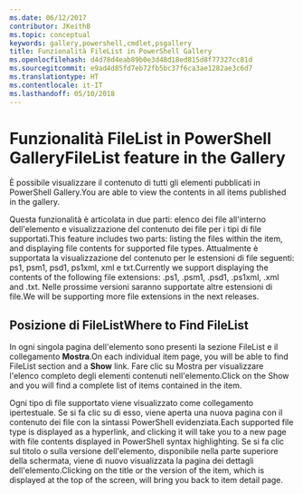 ```yaml
---
ms.date: 06/12/2017
contributor: JKeithB
ms.topic: conceptual
keywords: gallery,powershell,cmdlet,psgallery
title: Funzionalità FileList in PowerShell Gallery
ms.openlocfilehash: d4d78d4eab89b0e3d48d18ed815d8f77327cc81d
ms.sourcegitcommit: e9ad4d85fd7eb72fb5bc37f6ca3ae1282ae3c6d7
ms.translationtype: HT
ms.contentlocale: it-IT
ms.lasthandoff: 05/10/2018
---
```

# <a name="filelist-feature-in-the-gallery"></a><span data-ttu-id="36fe7-103">Funzionalità FileList in PowerShell Gallery</span><span class="sxs-lookup"><span data-stu-id="36fe7-103">FileList feature in the Gallery</span></span>

<span data-ttu-id="36fe7-104">È possibile visualizzare il contenuto di tutti gli elementi pubblicati in PowerShell Gallery.</span><span class="sxs-lookup"><span data-stu-id="36fe7-104">You are able to view the contents in all items published in the gallery.</span></span>

<span data-ttu-id="36fe7-105">Questa funzionalità è articolata in due parti: elenco dei file all'interno dell'elemento e visualizzazione del contenuto dei file per i tipi di file supportati.</span><span class="sxs-lookup"><span data-stu-id="36fe7-105">This feature includes two parts: listing the files within the item, and displaying file contents for supported file types.</span></span> <span data-ttu-id="36fe7-106">Attualmente è supportata la visualizzazione del contenuto per le estensioni di file seguenti: ps1, psm1, psd1, ps1xml, xml e txt.</span><span class="sxs-lookup"><span data-stu-id="36fe7-106">Currently we support displaying the contents of the following file extensions: .ps1, .psm1, .psd1, .ps1xml, .xml and .txt.</span></span> <span data-ttu-id="36fe7-107">Nelle prossime versioni saranno supportate altre estensioni di file.</span><span class="sxs-lookup"><span data-stu-id="36fe7-107">We will be supporting more file extensions in the next releases.</span></span>

## <a name="where-to-find-filelist"></a><span data-ttu-id="36fe7-108">Posizione di FileList</span><span class="sxs-lookup"><span data-stu-id="36fe7-108">Where to Find FileList</span></span>

<span data-ttu-id="36fe7-109">In ogni singola pagina dell'elemento sono presenti la sezione FileList e il collegamento **Mostra**.</span><span class="sxs-lookup"><span data-stu-id="36fe7-109">On each individual item page, you will be able to find FileList section and a **Show** link.</span></span> <span data-ttu-id="36fe7-110">Fare clic su Mostra per visualizzare l'elenco completo degli elementi contenuti nell'elemento.</span><span class="sxs-lookup"><span data-stu-id="36fe7-110">Click on the Show and you will find a complete list of items contained in the item.</span></span>

<span data-ttu-id="36fe7-111">Ogni tipo di file supportato viene visualizzato come collegamento ipertestuale. Se si fa clic su di esso, viene aperta una nuova pagina con il contenuto dei file con la sintassi PowerShell evidenziata.</span><span class="sxs-lookup"><span data-stu-id="36fe7-111">Each supported file type is displayed as a hyperlink, and clicking it will take you to a new page with file contents displayed in PowerShell syntax highlighting.</span></span> <span data-ttu-id="36fe7-112">Se si fa clic sul titolo o sulla versione dell'elemento, disponibile nella parte superiore della schermata, viene di nuovo visualizzata la pagina dei dettagli dell'elemento.</span><span class="sxs-lookup"><span data-stu-id="36fe7-112">Clicking on the title or the version of the item, which is displayed at the top of the screen, will bring you back to item detail page.</span></span>